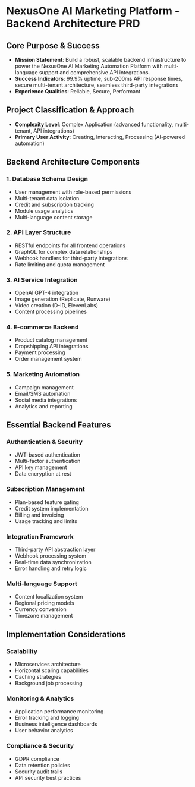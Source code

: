 # NexusOne AI Marketing Platform - Backend Architecture PRD

## Core Purpose & Success
- **Mission Statement**: Build a robust, scalable backend infrastructure to power the NexusOne AI Marketing Automation Platform with multi-language support and comprehensive API integrations.
- **Success Indicators**: 99.9% uptime, sub-200ms API response times, secure multi-tenant architecture, seamless third-party integrations
- **Experience Qualities**: Reliable, Secure, Performant

## Project Classification & Approach
- **Complexity Level**: Complex Application (advanced functionality, multi-tenant, API integrations)
- **Primary User Activity**: Creating, Interacting, Processing (AI-powered automation)

## Backend Architecture Components

### 1. Database Schema Design
- User management with role-based permissions
- Multi-tenant data isolation
- Credit and subscription tracking
- Module usage analytics
- Multi-language content storage

### 2. API Layer Structure
- RESTful endpoints for all frontend operations
- GraphQL for complex data relationships
- Webhook handlers for third-party integrations
- Rate limiting and quota management

### 3. AI Service Integration
- OpenAI GPT-4 integration
- Image generation (Replicate, Runware)
- Video creation (D-ID, ElevenLabs)
- Content processing pipelines

### 4. E-commerce Backend
- Product catalog management
- Dropshipping API integrations
- Payment processing
- Order management system

### 5. Marketing Automation
- Campaign management
- Email/SMS automation
- Social media integrations
- Analytics and reporting

## Essential Backend Features

### Authentication & Security
- JWT-based authentication
- Multi-factor authentication
- API key management
- Data encryption at rest

### Subscription Management
- Plan-based feature gating
- Credit system implementation
- Billing and invoicing
- Usage tracking and limits

### Integration Framework
- Third-party API abstraction layer
- Webhook processing system
- Real-time data synchronization
- Error handling and retry logic

### Multi-language Support
- Content localization system
- Regional pricing models
- Currency conversion
- Timezone management

## Implementation Considerations

### Scalability
- Microservices architecture
- Horizontal scaling capabilities
- Caching strategies
- Background job processing

### Monitoring & Analytics
- Application performance monitoring
- Error tracking and logging
- Business intelligence dashboards
- User behavior analytics

### Compliance & Security
- GDPR compliance
- Data retention policies
- Security audit trails
- API security best practices